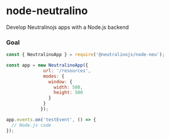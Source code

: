 # node-neutralino
Develop Neutralinojs apps with a Node.js backend

### Goal

```js
const { NeutralinoApp } = require('@neutralinojs/node-neu');

const app = new NeutralinoApp({
              url: '/resources', 
              modes: {
                window: {
                  width: 500,
                  height: 500
                }
              }
             });

app.events.on('testEvent', () => {
  // Node.js code
});
```
